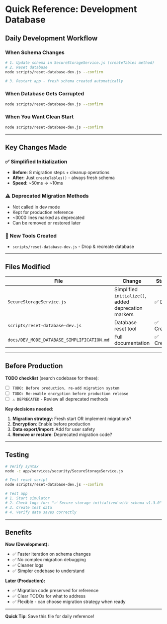 # Quick Reference: Development Database

## Daily Development Workflow

### When Schema Changes
```bash
# 1. Update schema in SecureStorageService.js (createTables method)
# 2. Reset database
node scripts/reset-database-dev.js --confirm

# 3. Restart app - fresh schema created automatically
```

### When Database Gets Corrupted
```bash
node scripts/reset-database-dev.js --confirm
```

### When You Want Clean Start
```bash
node scripts/reset-database-dev.js --confirm
```

---

## Key Changes Made

### ✅ Simplified Initialization
- **Before**: 8 migration steps + cleanup operations
- **After**: Just `createTables()` - always fresh schema
- **Speed**: ~50ms → ~10ms

### ⚠️ Deprecated Migration Methods
- Not called in dev mode
- Kept for production reference
- ~3000 lines marked as deprecated
- Can be removed or restored later

### 🔧 New Tools Created
- `scripts/reset-database-dev.js` - Drop & recreate database

---

## Files Modified

| File | Change | Status |
|------|--------|--------|
| `SecureStorageService.js` | Simplified `initialize()`, added deprecation markers | ✅ Done |
| `scripts/reset-database-dev.js` | Database reset tool | ✅ Created |
| `docs/DEV_MODE_DATABASE_SIMPLIFICATION.md` | Full documentation | ✅ Created |

---

## Before Production

**TODO checklist** (search codebase for these):
- [ ] `TODO: Before production, re-add migration system`
- [ ] `TODO: Re-enable encryption before production release`
- [ ] `⚠️ DEPRECATED` - Review all deprecated methods

**Key decisions needed:**
1. **Migration strategy**: Fresh start OR implement migrations?
2. **Encryption**: Enable before production
3. **Data export/import**: Add for user safety
4. **Remove or restore**: Deprecated migration code?

---

## Testing

```bash
# Verify syntax
node -c app/services/security/SecureStorageService.js

# Test reset script
node scripts/reset-database-dev.js --confirm

# Test app
# 1. Start simulator
# 2. Check logs for: "✅ Secure storage initialized with schema v1.3.0"
# 3. Create test data
# 4. Verify data saves correctly
```

---

## Benefits

**Now (Development):**
- ✅ Faster iteration on schema changes
- ✅ No complex migration debugging
- ✅ Cleaner logs
- ✅ Simpler codebase to understand

**Later (Production):**
- ✅ Migration code preserved for reference
- ✅ Clear TODOs for what to address
- ✅ Flexible - can choose migration strategy when ready

---

**Quick Tip**: Save this file for daily reference!
